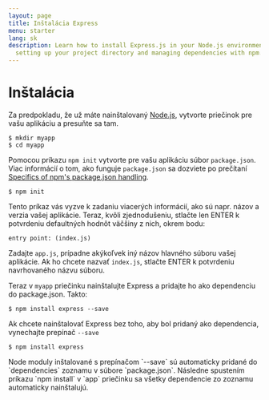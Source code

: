 ```yaml
---
layout: page
title: Inštalácia Express
menu: starter
lang: sk
description: Learn how to install Express.js in your Node.js environment, including
  setting up your project directory and managing dependencies with npm.
---
```

<!---
 Copyright (c) 2016 StrongLoop, IBM, and Express Contributors
 License: MIT
-->

# Inštalácia

Za predpokladu, že už máte nainštalovaný [Node.js](https://nodejs.org/), vytvorte priečinok pre vašu aplikáciu a presuňte sa tam.

```console
$ mkdir myapp
$ cd myapp
```

Pomocou príkazu `npm init` vytvorte pre vašu aplikáciu súbor `package.json`.
Viac informácií o tom, ako funguje `package.json` sa dozviete po prečítaní [Specifics of npm's package.json handling](https://docs.npmjs.com/files/package.json).

```console
$ npm init
```

Tento príkaz vás vyzve k zadaniu viacerých informácií, ako sú napr. názov a verzia vašej aplikácie.
Teraz, kvôli zjednodušeniu, stlačte len ENTER k potvrdeniu defaultných hodnôt väčšiny z nich, okrem bodu:

```console
entry point: (index.js)
```

Zadajte `app.js`, prípadne akýkoľvek iný názov hlavného súboru vašej aplikácie. Ak ho chcete nazvať `index.js`, stlačte ENTER k potvrdeniu navrhovaného názvu súboru.

Teraz v `myapp` priečinku nainštalujte Express a pridajte ho ako dependenciu do package.json. Takto:

```console
$ npm install express --save
```

Ak chcete nainštalovať Express bez toho, aby bol pridaný ako dependencia, vynechajte prepínač `--save`

```console
$ npm install express
```

<div class="doc-box doc-info" markdown="1">
Node moduly inštalované s prepínačom `--save` sú automaticky pridané do `dependencies` zoznamu v súbore `package.json`.
Následne spustením príkazu `npm install` v `app` priečinku sa všetky dependencie zo zoznamu automaticky nainštalujú.
</div>
